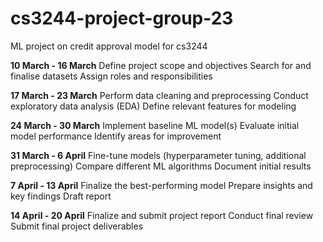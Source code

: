 # cs3244-project-group-23
ML project on credit approval model for cs3244 


**10 March - 16 March**
Define project scope and objectives
Search for and finalise datasets
Assign roles and responsibilities

**17 March - 23 March**
Perform data cleaning and preprocessing
Conduct exploratory data analysis (EDA)
Define relevant features for modeling

**24 March - 30 March**
Implement baseline ML model(s)
Evaluate initial model performance
Identify areas for improvement

**31 March - 6 April**
Fine-tune models (hyperparameter tuning, additional preprocessing)
Compare different ML algorithms
Document initial results

**7 April - 13 April**
Finalize the best-performing model
Prepare insights and key findings
Draft report

**14 April - 20 April**
Finalize and submit project report
Conduct final review
Submit final project deliverables
